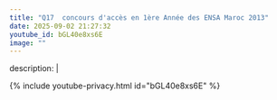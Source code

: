 ```yaml
---
title: "Q17  concours d'accès en 1ère Année des ENSA Maroc 2013"
date: 2025-09-02 21:27:32 
youtube_id: bGL40e8xs6E
image: ""
---
```

description: |
  
{% include youtube-privacy.html id="bGL40e8xs6E" %}
